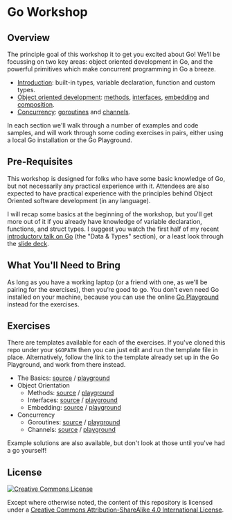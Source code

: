 # Go Workshop

## Overview

The principle goal of this workshop it to get you excited about Go! We’ll be
focussing on two key areas: object oriented development in Go, and the powerful
primitives which make concurrent programming in Go a breeze.

* [Introduction](topics/the-basics): built-in types, variable declaration,
  function and custom types.
* [Object oriented development](topics/object-orientation):
  [methods](topics/object/orientation/methods.md),
  [interfaces](topics/object/orientation/methods.md),
  [embedding](topics/object/orientation/methods.md) and
  [composition](topics/object/orientation/composition.md).
* [Concurrency](topics/concurrency):
  [goroutines](topics/concurrency/goroutines.md) and
  [channels](topics/concurrency/channels.md).

In each section we'll walk through a number of examples and code samples, and
will work through some coding exercises in pairs, either using a local Go
installation or the Go Playground.

## Pre-Requisites

This workshop is designed for folks who have some basic knowledge of Go, but
not necessarily any practical experience with it.  Attendees are also expected
to have practical experience with the principles behind Object Oriented
software development (in any language).

I will recap some basics at the beginning of the workshop, but you'll get more
out of it if you already have knowledge of variable declaration, functions, and
struct types. I suggest you watch the first half of my recent [introductory
talk on Go](https://vimeo.com/140410716) (the "Data & Types" section), or a
least look through the [slide
deck](https://speakerdeck.com/timblair/introduction-to-go).

## What You'll Need to Bring

As long as you have a working laptop (or a friend with one, as we'll be pairing
for the exercises), then you’re good to go.  You don’t even need Go installed
on your machine, because you can use the online [Go
Playground](http://play.golang.org/) instead for the exercises.

## Exercises

There are templates available for each of the exercises.  If you've cloned this
repo under your `$GOPATH` then you can just edit and run the template file in
place.  Alternatively, follow the link to the template already set up in the Go
Playground, and work from there instead.

* The Basics: [source](topics/the-basics/exercises/basics/template/basics.go) /
  [playground](http://play.golang.org/p/ta6oFzjgwn)
* Object Orientation
  * Methods: [source](topics/object-orientation/exercises/methods/template/methods.go) /
    [playground](http://play.golang.org/p/jnBw-jtE3n)
  * Interfaces: [source](topics/object-orientation/exercises/methods/template/methods.go) /
    [playground](http://play.golang.org/p/rL5tT2VTJH)
  * Embedding: [source](topics/object-orientation/exercises/embedding/template/embedding.go) /
    [playground](http://play.golang.org/p/5qrrcfHdiZ)
* Concurrency
  * Goroutines: [source](topics/concurrency/exercises/goroutines/template/goroutines.go) /
    [playground](http://play.golang.org/p/EH_16WR5ND)
  * Channels: [source](topics/concurrency/exercises/channels/template/channels.go) /
    [playground](http://play.golang.org/p/H4F9aLKQVA)

Example solutions are also available, but don't look at those until you've had
a go yourself!

## License

<a rel="license" href="http://creativecommons.org/licenses/by-sa/4.0/"><img
alt="Creative Commons License" style="border-width:0"
src="https://i.creativecommons.org/l/by-sa/4.0/88x31.png" /></a>

Except where otherwise noted, the content of this repository is licensed under
a <a rel="license"
href="http://creativecommons.org/licenses/by-sa/4.0/">Creative Commons
Attribution-ShareAlike 4.0 International License</a>.
